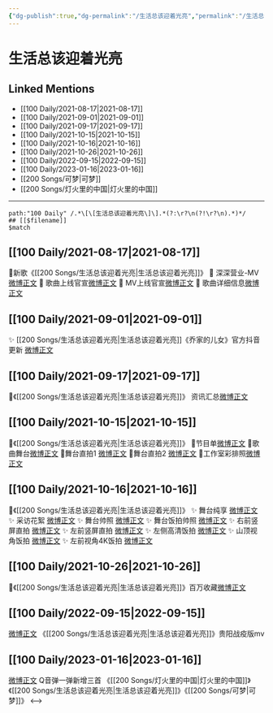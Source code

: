 ```yaml
---
{"dg-publish":true,"dg-permalink":"/生活总该迎着光亮","permalink":"/生活总该迎着光亮/","created":"2022-12-07T16:56:20.000+08:00","updated":"2023-04-10T15:51:02.298+08:00"}
---
```


# 生活总该迎着光亮

## Linked Mentions
- [[100 Daily/2021-08-17\|2021-08-17]]
- [[100 Daily/2021-09-01\|2021-09-01]]
- [[100 Daily/2021-09-17\|2021-09-17]]
- [[100 Daily/2021-10-15\|2021-10-15]]
- [[100 Daily/2021-10-16\|2021-10-16]]
- [[100 Daily/2021-10-26\|2021-10-26]]
- [[100 Daily/2022-09-15\|2022-09-15]]
- [[100 Daily/2023-01-16\|2023-01-16]]
- [[200 Songs/可梦\|可梦]]
- [[200 Songs/灯火里的中国\|灯火里的中国]]


---

```expander
path:"100 Daily" /.*\[\[生活总该迎着光亮\]\].*(?:\r?\n(?!\r?\n).*)*/
## [[$filename]]
$match
```
## [[100 Daily/2021-08-17\|2021-08-17]]
🌟新歌《[[200 Songs/生活总该迎着光亮\|生活总该迎着光亮]]》
💫 深深营业-MV [微博正文](https://m.weibo.cn/6466290670/4671129777868948)
💫 歌曲上线官宣[微博正文](https://m.weibo.cn/6466290670/4671121875536225)
💫 MV上线官宣[微博正文](https://m.weibo.cn/6466290670/4671132932244334)
💫 歌曲详细信息[微博正文](https://m.weibo.cn/6466290670/4671124946814916)
## [[100 Daily/2021-09-01\|2021-09-01]]
✨ [[200 Songs/生活总该迎着光亮\|生活总该迎着光亮]]《乔家的儿女》官方抖音更新 [微博正文](https://m.weibo.cn/6466290670/4676717953681319)

## [[100 Daily/2021-09-17\|2021-09-17]]
💫《[[200 Songs/生活总该迎着光亮\|生活总该迎着光亮]]》 资讯汇总[微博正文](https://m.weibo.cn/6466290670/4682443140892131)
## [[100 Daily/2021-10-15\|2021-10-15]]
🌟《[[200 Songs/生活总该迎着光亮\|生活总该迎着光亮]]》
💫节目单[微博正文](https://m.weibo.cn/6466290670/4692520447510283)
💫歌曲舞台[微博正文](https://m.weibo.cn/6466290670/4692699623719952)
💫舞台直拍1 [微博正文](https://m.weibo.cn/6466290670/4692709891116888)
💫舞台直拍2 [微博正文](https://m.weibo.cn/6466290670/4692719588871086)
💫工作室彩排照[微博正文](https://m.weibo.cn/6466290670/4692603944306803)
## [[100 Daily/2021-10-16\|2021-10-16]]
💫《[[200 Songs/生活总该迎着光亮\|生活总该迎着光亮]]》
✨ 舞台纯享 [微博正文](https://m.weibo.cn/6466290670/4692844680577354)
✨ 采访花絮 [微博正文](https://m.weibo.cn/6466290670/4692893036186214)
✨ 舞台帅照 [微博正文](https://m.weibo.cn/6466290670/4692928322343055)
✨ 舞台饭拍帅照 [微博正文](https://m.weibo.cn/6466290670/4692967787070874)
✨ 右前竖屏直拍 [微博正文](https://m.weibo.cn/6466290670/4693041896751161)
✨ 左前竖屏直拍 [微博正文](https://m.weibo.cn/6466290670/4693053144830856)
✨ 左侧高清饭拍 [微博正文](https://m.weibo.cn/6466290670/4692846605240492)
✨ 山顶视角饭拍 [微博正文](https://m.weibo.cn/6466290670/4693041631990797)
✨ 左前视角4K饭拍 [微博正文](https://m.weibo.cn/6466290670/4692845628228510)
## [[100 Daily/2021-10-26\|2021-10-26]]
🌟《[[200 Songs/生活总该迎着光亮\|生活总该迎着光亮]]》百万收藏[微博正文](https://m.weibo.cn/6466290670/4696650751149231)

## [[100 Daily/2022-09-15\|2022-09-15]]
[微博正文](https://m.weibo.cn/2707274307/4813909687010459) 《[[200 Songs/生活总该迎着光亮\|生活总该迎着光亮]]》贵阳战疫版mv
## [[100 Daily/2023-01-16\|2023-01-16]]
[微博正文](https://m.weibo.cn/7217705140/4858462394386869) Q音弹一弹新增三首 《[[200 Songs/灯火里的中国\|灯火里的中国]]》《[[200 Songs/生活总该迎着光亮\|生活总该迎着光亮]]》《[[200 Songs/可梦\|可梦]]》
<-->